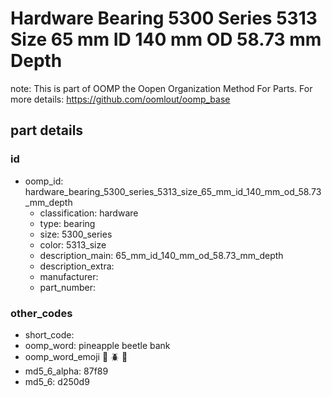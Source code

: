 # Hardware Bearing 5300 Series 5313 Size 65 mm ID 140 mm OD 58.73 mm Depth  

note: This is part of OOMP the Oopen Organization Method For Parts. For more details: https://github.com/oomlout/oomp_base

##  part details





### id
* oomp_id: hardware_bearing_5300_series_5313_size_65_mm_id_140_mm_od_58.73_mm_depth
  * classification: hardware
  * type: bearing
  * size: 5300_series
  * color: 5313_size
  * description_main: 65_mm_id_140_mm_od_58.73_mm_depth
  * description_extra: 
  * manufacturer: 
  * part_number: 

### other_codes
* short_code: 
* oomp_word: pineapple beetle bank
* oomp_word_emoji :pineapple: :beetle: :bank:
* md5_6_alpha: 87f89
* md5_6: d250d9